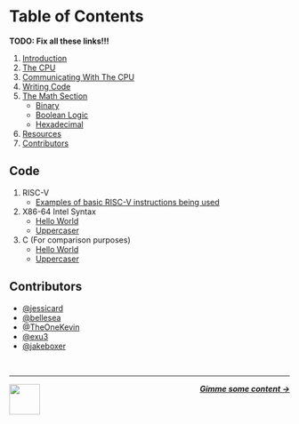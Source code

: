 # Table of Contents

**TODO: Fix all these links!!!**

1. [Introduction](#computers-are-dumb)
1. [The CPU](#the-cpu)
1. [Communicating With The CPU](#communicating-with-the-cpu)
1. [Writing Code](#writing-code)
1. [The Math Section](#the-math-section)
   - [Binary](#binary)
   - [Boolean Logic](#boolean-logic)
   - [Hexadecimal](#hexadecimal)
1. [Resources](#resources)
1. [Contributors](#contributors)

## Code

1. RISC-V
   - [Examples of basic RISC-V instructions being used](/riscv/riscv.s)
1. X86-64 Intel Syntax
   - [Hello World](/x86-intel/hello-world/hello-world.asm)
   - [Uppercaser](/x86-intel/uppercaser/uppercaser.asm)
1. C (For comparison purposes)
   - [Hello World](/c/hello-world/hello-world.c)
   - [Uppercaser](/c/uppercaser/uppercaser.c)

## Contributors

- [@jessicard](https://github.com/jessicard)
- [@bellesea](https://github.com/bellesea)
- [@TheOneKevin](https://github.com/theonekevin)
- [@exu3](https://github.com/exu3)
- [@jakeboxer](https://github.com/jakeboxer)

<br />

---

<a href="https://github.com/hackclub/some-assembly-required">
  <picture>
    <source media="(prefers-color-scheme: dark)" srcset="https://cloud-5aq8uo1rv-hack-club-bot.vercel.app/0backd.png">
    <img align="left" width="55" src="https://cloud-5v3nvbscw-hack-club-bot.vercel.app/0backl.png" />
  </picture>
</a>

<p align="right">
  <em>
    <b>
      <a href="/guide/introduction.md">
        Gimme some content →
      </a>
    </b>
  </em>
</p>
